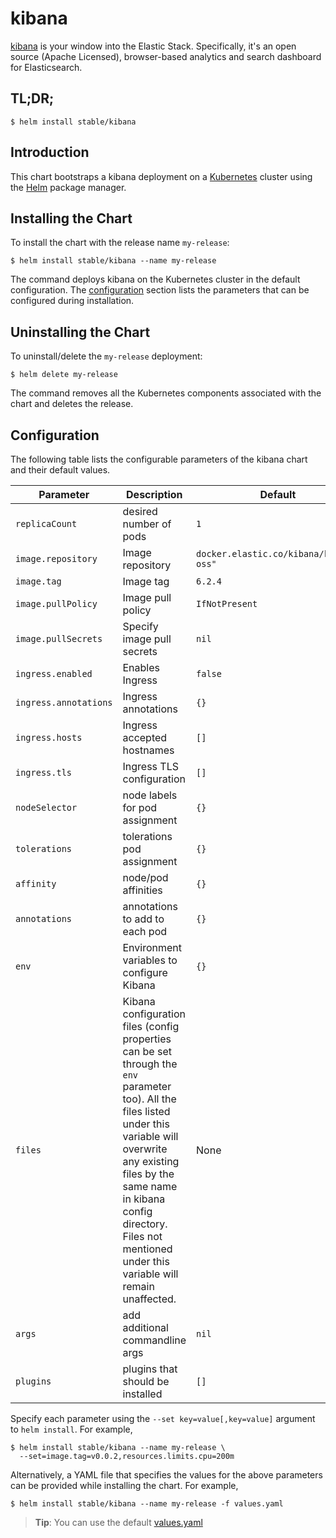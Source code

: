 # kibana

[kibana](https://github.com/elastic/kibana) is your window into the Elastic Stack. Specifically, it's an open source (Apache Licensed), browser-based analytics and search dashboard for Elasticsearch.

## TL;DR;

```console
$ helm install stable/kibana
```

## Introduction

This chart bootstraps a kibana deployment on a [Kubernetes](http://kubernetes.io) cluster using the [Helm](https://helm.sh) package manager.

## Installing the Chart

To install the chart with the release name `my-release`:

```console
$ helm install stable/kibana --name my-release
```

The command deploys kibana on the Kubernetes cluster in the default configuration. The [configuration](#configuration) section lists the parameters that can be configured during installation.

## Uninstalling the Chart

To uninstall/delete the `my-release` deployment:

```console
$ helm delete my-release
```

The command removes all the Kubernetes components associated with the chart and deletes the release.

## Configuration

The following table lists the configurable parameters of the kibana chart and their default values.

Parameter | Description | Default
--- | --- | ---
`replicaCount` | desired number of pods | `1`
`image.repository` | Image repository | `docker.elastic.co/kibana/kibana-oss"`
`image.tag` | Image tag | `6.2.4`
`image.pullPolicy` | Image pull policy | `IfNotPresent`
`image.pullSecrets` |Specify image pull secrets | `nil`
`ingress.enabled` | Enables Ingress | `false`
`ingress.annotations` | Ingress annotations | `{}`
`ingress.hosts` | Ingress accepted hostnames | `[]`
`ingress.tls` | Ingress TLS configuration | `[]`
`nodeSelector` | node labels for pod assignment | `{}`
`tolerations` | tolerations pod assignment | `{}`
`affinity` | node/pod affinities | `{}`
`annotations` | annotations to add to each pod | `{}`
`env` | Environment variables to configure Kibana | `{}`
`files` | Kibana configuration files (config properties can be set through the `env` parameter too). All the files listed under this variable will overwrite any existing files by the same name in kibana config directory. Files not mentioned under this variable will remain unaffected. | None
`args` | add additional commandline args | `nil`
`plugins`| plugins that should be installed | `[]`

Specify each parameter using the `--set key=value[,key=value]` argument to `helm install`. For example,

```console
$ helm install stable/kibana --name my-release \
  --set=image.tag=v0.0.2,resources.limits.cpu=200m
```

Alternatively, a YAML file that specifies the values for the above parameters can be provided while installing the chart. For example,

```console
$ helm install stable/kibana --name my-release -f values.yaml
```

> **Tip**: You can use the default [values.yaml](values.yaml)

